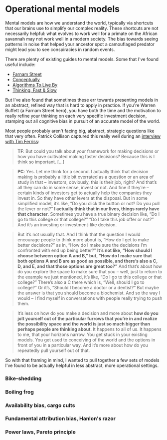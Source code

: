 <header><title>Operational mental models</title></header>

# Operational mental models

Mental models are how we understand the world, typically via shortcuts that our brains use to simplify our complex reality. These shortcuts are not necessarily helpful: what evolves to work well for a primate on the African savannah may not work well in a modern society. The bias towards seeing patterns in noise that helped your ancestor spot a camouflaged predator might lead you to see conspiracies in random events.

There are plenty of existing guides to mental models. Some that I've found useful include:
- [Farnam Street](https://fs.blog/mental-models/)
- [Conceptually](https://conceptually.org/)
- [Algorithms To Live By](https://www.goodreads.com/book/show/25666050-algorithms-to-live-by)
- [Thinking, Fast & Slow](https://www.goodreads.com/book/show/11468377-thinking-fast-and-slow)

But I've also found that sometimes these err towards presenting models in an abstract, refined way that is hard to apply in practice. If you're Warren Buffett (a Farnam Street hero), you have both the time and the motivation to really refine your thinking on each very specific investment decision, stamping out all cognitive bias in pursuit of an accurate model of the world. 

Most people probably aren't facing big, abstract, strategic questions like that very often. Patrick Collison captured this really well during an [interview with Tim Ferriss](https://tim.blog/2018/12/24/the-tim-ferriss-show-patrick-collison/):

> **TF**: But could you talk about your framework for making decisions or how you have cultivated making faster decisions? Because this is I think so important. [...]

> **PC**: Yes. Let me think for a second. I actually think that decision making is probably a little bit overrated as a question or an area of study in that – investors, obviously, this is their job, right? And that’s all they can do in some sense, invest or not. And fine if they’re – certain kinds of investors get to actually help the companies they invest in. So they have other levers at the disposal. But in some simplified model, it’s like, “Do you click the button or not? Do you pull the lever or not?” **I actually think that in our lives, things rarely have that character**. Sometimes you have a true binary decision like, “Do I go to this college or that college?” “Do I take this job offer or not?” And it’s an investing or investment-like decision.

> But it’s not usually that. And I think that the question I would encourage people to think more about is, “How do I get to make better decisions?” as in, “How do I make sure the decisions I’m confronted with end up being better?” **It’s not like, “How should I choose between option A and B,” but, “How do I make sure that both options A and B are as good as possible, and there’s also a C, D, and E, and that those options are great too?”** And that’s about how do you explore the space to make sure that you – well, just to return to the example we just mentioned, it’s like, “Do I go to this college or that college?” There’s also a C there which is, “Well, should I go to college?” Or it’s, “Should I become a doctor or a dentist?” But maybe the answer is that you should become a biochemist. And so the way I would – I find myself in conversations with people really trying to push them.

> It’s less on how do you make a decision and more about **how do you jolt yourself out of the particular furrows that you’re in and realize the possibility space and the world is just so much bigger than perhaps people are thinking about**. It happens to all of us. It happens to me, that your horizons narrow. You get stuck in your existing models. You get used to conceiving of the world and the options in front of you in a particular way. And it’s more about how do you repeatedly pull yourself out of that.

So with that framing in mind, I wanted to pull together a few sets of models I've found to be actually helpful in less abstract, more operational settings.

### Bike-shedding


### Boiling frog


### Availability bias, cargo cults


### Fundamental attribution bias, Hanlon's razor


### Power laws, Pareto principle